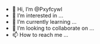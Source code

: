 - 👋 Hi, I’m @Pxyfcywl
- 👀 I’m interested in ...
- 🌱 I’m currently learning ...
- 💞️ I’m looking to collaborate on ...
- 📫 How to reach me ...

<!---
Pxyfcywl/Pxyfcywl is a ✨ special ✨ repository because its `README.md` (this file) appears on your GitHub profile.
You can click the Preview link to take a look at your changes.
--->
